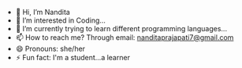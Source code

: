 - 👋 Hi, I’m Nandita
- 👀 I’m interested in Coding...
- 🌱 I’m currently trying to learn different programming languages...
- 📫 How to reach me? Through email: nanditaprajapati7@gmail.com
- 😄 Pronouns: she/her
- ⚡ Fun fact: I'm a student...a learner 

<!---
GoodGurl07/GoodGurl07 is a ✨ special ✨ repository because its `README.md` (this file) appears on your GitHub profile.
You can click the Preview link to take a look at your changes.
--->
